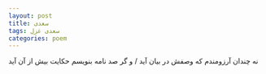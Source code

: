 ```yaml
---
layout: post
title: سعدی
tags: سعدی غزل
categories: poem
---
```


نه چندان آرزومندم که وصفش در بیان آید / و گر صد نامه بنویسم حکایت بیش از آن آید
